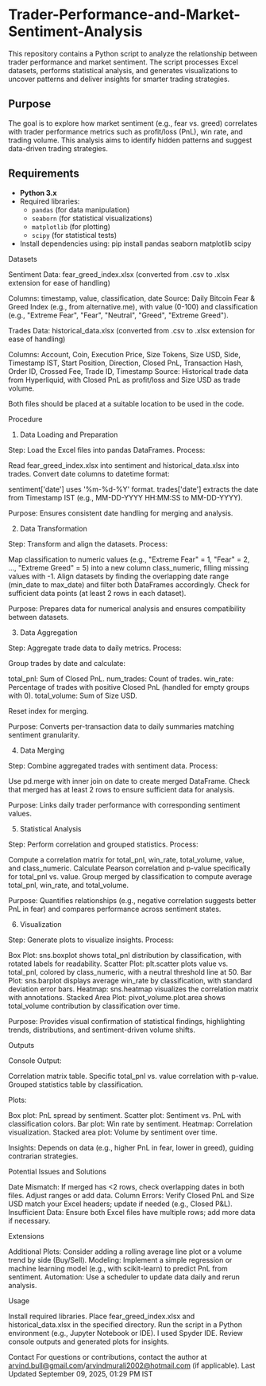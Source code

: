 # Trader-Performance-and-Market-Sentiment-Analysis
This repository contains a Python script to analyze the relationship between trader performance and market sentiment. The script processes Excel datasets, performs statistical analysis, and generates visualizations to uncover patterns and deliver insights for smarter trading strategies.

## Purpose
The goal is to explore how market sentiment (e.g., fear vs. greed) correlates with trader performance metrics such as profit/loss (PnL), win rate, and trading volume. This analysis aims to identify hidden patterns and suggest data-driven trading strategies.

## Requirements
- **Python 3.x**
- Required libraries:
  - `pandas` (for data manipulation)
  - `seaborn` (for statistical visualizations)
  - `matplotlib` (for plotting)
  - `scipy` (for statistical tests)
- Install dependencies using:
    pip install pandas seaborn matplotlib scipy


Datasets

Sentiment Data: fear_greed_index.xlsx (converted from .csv to .xlsx extension for ease of handling)

Columns: timestamp, value, classification, date
Source: Daily Bitcoin Fear & Greed Index (e.g., from alternative.me), with value (0-100) and classification (e.g., "Extreme Fear", "Fear", "Neutral", "Greed", "Extreme Greed").


Trades Data: historical_data.xlsx (converted from .csv to .xlsx extension for ease of handling)

Columns: Account, Coin, Execution Price, Size Tokens, Size USD, Side, Timestamp IST, Start Position, Direction, Closed PnL, Transaction Hash, Order ID, Crossed Fee, Trade ID, Timestamp
Source: Historical trade data from Hyperliquid, with Closed PnL as profit/loss and Size USD as trade volume.


Both files should be placed at a suitable location to be used in the code.

Procedure
1. Data Loading and Preparation

Step: Load the Excel files into pandas DataFrames.
Process:

Read fear_greed_index.xlsx into sentiment and historical_data.xlsx into trades.
Convert date columns to datetime format:

sentiment['date'] uses '%m-%d-%Y' format.
trades['date'] extracts the date from Timestamp IST (e.g., MM-DD-YYYY HH:MM:SS to MM-DD-YYYY).

Purpose: Ensures consistent date handling for merging and analysis.

2. Data Transformation

Step: Transform and align the datasets.
Process:

Map classification to numeric values (e.g., "Extreme Fear" = 1, "Fear" = 2, ..., "Extreme Greed" = 5) into a new column class_numeric, filling missing values with -1.
Align datasets by finding the overlapping date range (min_date to max_date) and filter both DataFrames accordingly.
Check for sufficient data points (at least 2 rows in each dataset).

Purpose: Prepares data for numerical analysis and ensures compatibility between datasets.

3. Data Aggregation

Step: Aggregate trade data to daily metrics.
Process:

Group trades by date and calculate:

total_pnl: Sum of Closed PnL.
num_trades: Count of trades.
win_rate: Percentage of trades with positive Closed PnL (handled for empty groups with 0).
total_volume: Sum of Size USD.

Reset index for merging.


Purpose: Converts per-transaction data to daily summaries matching sentiment granularity.

4. Data Merging

Step: Combine aggregated trades with sentiment data.
Process:

Use pd.merge with inner join on date to create merged DataFrame.
Check that merged has at least 2 rows to ensure sufficient data for analysis.

Purpose: Links daily trader performance with corresponding sentiment values.

5. Statistical Analysis

Step: Perform correlation and grouped statistics.
Process:

Compute a correlation matrix for total_pnl, win_rate, total_volume, value, and class_numeric.
Calculate Pearson correlation and p-value specifically for total_pnl vs. value.
Group merged by classification to compute average total_pnl, win_rate, and total_volume.

Purpose: Quantifies relationships (e.g., negative correlation suggests better PnL in fear) and compares performance across sentiment states.

6. Visualization

Step: Generate plots to visualize insights.
Process:

Box Plot: sns.boxplot shows total_pnl distribution by classification, with rotated labels for readability.
Scatter Plot: plt.scatter plots value vs. total_pnl, colored by class_numeric, with a neutral threshold line at 50.
Bar Plot: sns.barplot displays average win_rate by classification, with standard deviation error bars.
Heatmap: sns.heatmap visualizes the correlation matrix with annotations.
Stacked Area Plot: pivot_volume.plot.area shows total_volume contribution by classification over time.

Purpose: Provides visual confirmation of statistical findings, highlighting trends, distributions, and sentiment-driven volume shifts.

Outputs

Console Output:

Correlation matrix table.
Specific total_pnl vs. value correlation with p-value.
Grouped statistics table by classification.

Plots:

Box plot: PnL spread by sentiment.
Scatter plot: Sentiment vs. PnL with classification colors.
Bar plot: Win rate by sentiment.
Heatmap: Correlation visualization.
Stacked area plot: Volume by sentiment over time.

Insights: Depends on data (e.g., higher PnL in fear, lower in greed), guiding contrarian strategies.

Potential Issues and Solutions

Date Mismatch: If merged has <2 rows, check overlapping dates in both files. Adjust ranges or add data.
Column Errors: Verify Closed PnL and Size USD match your Excel headers; update if needed (e.g., Closed P&L).
Insufficient Data: Ensure both Excel files have multiple rows; add more data if necessary.

Extensions

Additional Plots: Consider adding a rolling average line plot or a volume trend by side (Buy/Sell).
Modeling: Implement a simple regression or machine learning model (e.g., with scikit-learn) to predict PnL from sentiment.
Automation: Use a scheduler to update data daily and rerun analysis.

Usage

Install required libraries.
Place fear_greed_index.xlsx and historical_data.xlsx in the specified directory.
Run the script in a Python environment (e.g., Jupyter Notebook or IDE). I used Spyder IDE.
Review console outputs and generated plots for insights.

Contact
For questions or contributions, contact the author at arvind.bull@gmail.com/arvindmurali2002@hotmail.com (if applicable).
Last Updated
September 09, 2025, 01:29 PM IST

